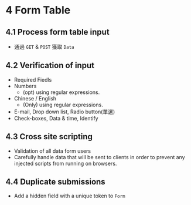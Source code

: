 # 4 Form Table

## 4.1 Process form table input
- 通過 `GET` & `POST` 獲取 `Data`

## 4.2 Verification of input
- Required Fiedls
- Numbers
    - (opt) using regular expressions.
- Chinese / English
    - (Only) using regular expressions.
- E-mail, Drop down list, Radio button(單選)
- Check-boxes, Data & time, Identify

## 4.3 Cross site scripting
- Validation of all data form users
- Carefully handle data that will be sent to clients in order to prevent any injected scripts from running on browsers.

## 4.4 Duplicate submissions
- Add a hidden field with a unique token to `Form`